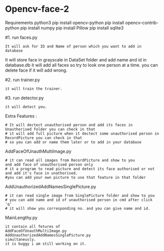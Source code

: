 # Opencv-face-2
Requirements 
python3
pip install opencv-python
pip install opencv-contrib-python
pip install numpy
pip install Pillow
pip install sqlite3


#1. run faces.py 
	
	It will ask for ID and Name of person which you want to add in database 
  It will store face in grayscale in DataSet folder 
  and add name and id in database.db 
  it will add all faces so try to look one person at a time.
  you can delete face if it will add wrong.

#2. run trainer.py

	it will train the trainer.

#3. run detector.py 

	it will detect you.
  
  Extra Features :
  
    # It will dectect unauthorised person and add its faces in Unauthorised folder you can check in that 
    # it will add full picture when it dectect some unauthorised person in RecordPicture you can check in that
    # so you can add or name them later or to add in your database
    




AddFaceOfUnauthMultiImage.py 

	# it can read all images from RecordPicture and show to you
	and add face of unauthorised person only 
	# it a program to read picture and detect its face authorised or not and add it's face in unathorised.
	#you can add your own picture to use that feature in that folder 


AddUnauthorizedAddNamesSinglePicture.py

	# it can read single image from SinglePicture folder and show to you
	# you can add name and id of unauthorised person in cmd after click 'q'
	# it will show you corresponding no. and you can give name and id.
	
MainLengthy.py

	it contain all fetures of 
	AddFaceOfUnauthMultiImage.py 
	AddUnauthorizedAddNamesSinglePicture.py
	simultaneusly.
	it is buggy i am still working on it.

